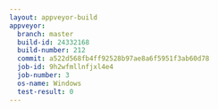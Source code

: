 ```yaml
---
layout: appveyor-build
appveyor:
  branch: master
  build-id: 24332168
  build-number: 212
  commit: a522d568fb4ff92528b97ae8a6f5951f3ab60d78
  job-id: 9h2wfmllnfjxl4e4
  job-number: 3
  os-name: Windows
  test-result: 0
---
```


